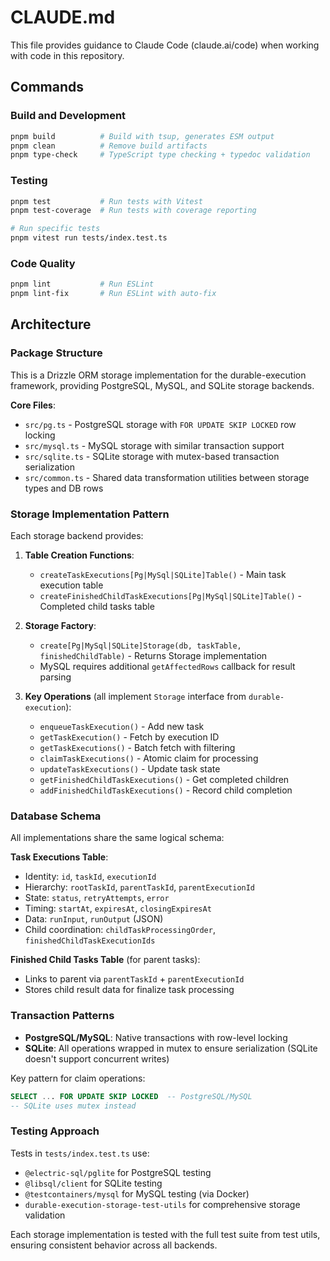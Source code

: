 # CLAUDE.md

This file provides guidance to Claude Code (claude.ai/code) when working with code in this repository.

## Commands

### Build and Development

```bash
pnpm build          # Build with tsup, generates ESM output
pnpm clean          # Remove build artifacts
pnpm type-check     # TypeScript type checking + typedoc validation
```

### Testing

```bash
pnpm test           # Run tests with Vitest
pnpm test-coverage  # Run tests with coverage reporting

# Run specific tests
pnpm vitest run tests/index.test.ts
```

### Code Quality

```bash
pnpm lint           # Run ESLint
pnpm lint-fix       # Run ESLint with auto-fix
```

## Architecture

### Package Structure

This is a Drizzle ORM storage implementation for the durable-execution framework, providing PostgreSQL, MySQL, and SQLite storage backends.

**Core Files**:

- `src/pg.ts` - PostgreSQL storage with `FOR UPDATE SKIP LOCKED` row locking
- `src/mysql.ts` - MySQL storage with similar transaction support
- `src/sqlite.ts` - SQLite storage with mutex-based transaction serialization
- `src/common.ts` - Shared data transformation utilities between storage types and DB rows

### Storage Implementation Pattern

Each storage backend provides:

1. **Table Creation Functions**:
   - `createTaskExecutions[Pg|MySql|SQLite]Table()` - Main task execution table
   - `createFinishedChildTaskExecutions[Pg|MySql|SQLite]Table()` - Completed child tasks table

2. **Storage Factory**:
   - `create[Pg|MySql|SQLite]Storage(db, taskTable, finishedChildTable)` - Returns Storage implementation
   - MySQL requires additional `getAffectedRows` callback for result parsing

3. **Key Operations** (all implement `Storage` interface from `durable-execution`):
   - `enqueueTaskExecution()` - Add new task
   - `getTaskExecution()` - Fetch by execution ID
   - `getTaskExecutions()` - Batch fetch with filtering
   - `claimTaskExecutions()` - Atomic claim for processing
   - `updateTaskExecutions()` - Update task state
   - `getFinishedChildTaskExecutions()` - Get completed children
   - `addFinishedChildTaskExecutions()` - Record child completion

### Database Schema

All implementations share the same logical schema:

**Task Executions Table**:

- Identity: `id`, `taskId`, `executionId`
- Hierarchy: `rootTaskId`, `parentTaskId`, `parentExecutionId`
- State: `status`, `retryAttempts`, `error`
- Timing: `startAt`, `expiresAt`, `closingExpiresAt`
- Data: `runInput`, `runOutput` (JSON)
- Child coordination: `childTaskProcessingOrder`, `finishedChildTaskExecutionIds`

**Finished Child Tasks Table** (for parent tasks):

- Links to parent via `parentTaskId` + `parentExecutionId`
- Stores child result data for finalize task processing

### Transaction Patterns

- **PostgreSQL/MySQL**: Native transactions with row-level locking
- **SQLite**: All operations wrapped in mutex to ensure serialization (SQLite doesn't support concurrent writes)

Key pattern for claim operations:

```sql
SELECT ... FOR UPDATE SKIP LOCKED  -- PostgreSQL/MySQL
-- SQLite uses mutex instead
```

### Testing Approach

Tests in `tests/index.test.ts` use:

- `@electric-sql/pglite` for PostgreSQL testing
- `@libsql/client` for SQLite testing
- `@testcontainers/mysql` for MySQL testing (via Docker)
- `durable-execution-storage-test-utils` for comprehensive storage validation

Each storage implementation is tested with the full test suite from test utils, ensuring consistent behavior across all backends.
